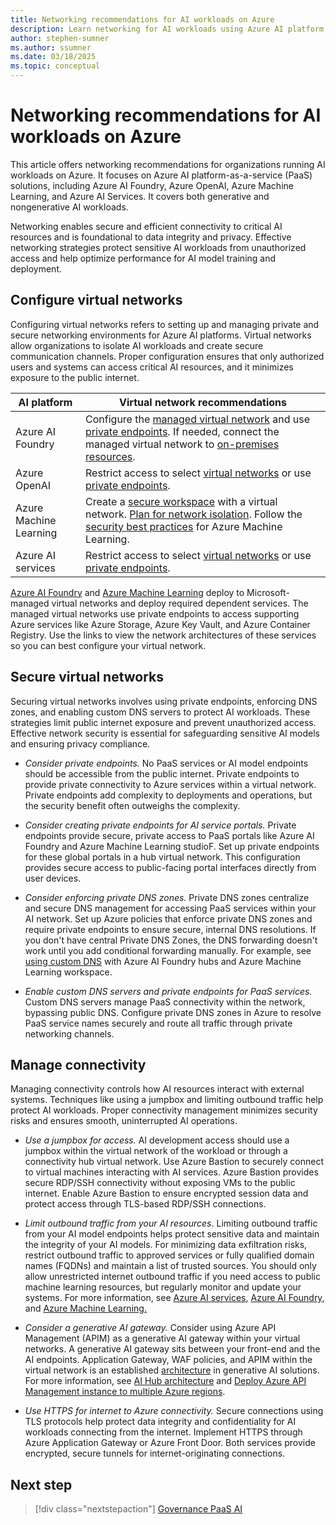 ```yaml
---
title: Networking recommendations for AI workloads on Azure
description: Learn networking for AI workloads using Azure AI platform services (PaaS) with recommendations and best practices
author: stephen-sumner
ms.author: ssumner
ms.date: 03/18/2025
ms.topic: conceptual
---
```


# Networking recommendations for AI workloads on Azure

This article offers networking recommendations for organizations running AI workloads on Azure. It focuses on Azure AI platform-as-a-service (PaaS) solutions, including Azure AI Foundry, Azure OpenAI, Azure Machine Learning, and Azure AI Services. It covers both generative and nongenerative AI workloads.

Networking enables secure and efficient connectivity to critical AI resources and is foundational to data integrity and privacy. Effective networking strategies protect sensitive AI workloads from unauthorized access and help optimize performance for AI model training and deployment.

## Configure virtual networks

Configuring virtual networks refers to setting up and managing private and secure networking environments for Azure AI platforms. Virtual networks allow organizations to isolate AI workloads and create secure communication channels. Proper configuration ensures that only authorized users and systems can access critical AI resources, and it minimizes exposure to the public internet.

| AI platform | Virtual network recommendations |
| --- | --- |
| Azure AI Foundry | Configure the [managed virtual network](/azure/ai-studio/how-to/configure-managed-network) and use [private endpoints](/azure/ai-studio/how-to/configure-private-link). If needed, connect the managed virtual network to [on-premises resources](/azure/ai-studio/how-to/access-on-premises-resources). |
| Azure OpenAI | Restrict access to select [virtual networks](/azure/ai-services/cognitive-services-virtual-networks#scenarios) or use [private endpoints](/azure/ai-services/cognitive-services-virtual-networks#use-private-endpoints). |
| Azure Machine Learning | Create a [secure workspace](/azure/machine-learning/tutorial-create-secure-workspace-vnet) with a virtual network. [Plan for network isolation](/azure/machine-learning/how-to-network-isolation-planning). Follow the [security best practices](/azure/machine-learning/concept-enterprise-security) for Azure Machine Learning. |
| Azure AI services | Restrict access to select [virtual networks](/azure/ai-services/cognitive-services-virtual-networks#scenarios) or use [private endpoints](/azure/ai-services/cognitive-services-virtual-networks#use-private-endpoints). |

[Azure AI Foundry](/azure/ai-studio/how-to/configure-managed-network) and [Azure Machine Learning](/azure/machine-learning/how-to-managed-network) deploy to Microsoft-managed virtual networks and deploy required dependent services. The managed virtual networks use private endpoints to access supporting Azure services like Azure Storage, Azure Key Vault, and Azure Container Registry. Use the links to view the network architectures of these services so you can best configure your virtual network.

## Secure virtual networks

Securing virtual networks involves using private endpoints, enforcing DNS zones, and enabling custom DNS servers to protect AI workloads. These strategies limit public internet exposure and prevent unauthorized access. Effective network security is essential for safeguarding sensitive AI models and ensuring privacy compliance.

- *Consider private endpoints.* No PaaS services or AI model endpoints should be accessible from the public internet. Private endpoints to provide private connectivity to Azure services within a virtual network. Private endpoints add complexity to deployments and operations, but the security benefit often outweighs the complexity.

- *Consider creating private endpoints for AI service portals.* Private endpoints provide secure, private access to PaaS portals like Azure AI Foundry and Azure Machine Learning studioF. Set up private endpoints for these global portals in a hub virtual network. This configuration provides secure access to public-facing portal interfaces directly from user devices.

- *Consider enforcing private DNS zones.* Private DNS zones centralize and secure DNS management for accessing PaaS services within your AI network. Set up Azure policies that enforce private DNS zones and require private endpoints to ensure secure, internal DNS resolutions. If you don't have central Private DNS Zones, the DNS forwarding doesn't work until you add conditional forwarding manually. For example, see [using custom DNS](/azure/machine-learning/how-to-custom-dns) with Azure AI Foundry hubs and Azure Machine Learning workspace.

- *Enable custom DNS servers and private endpoints for PaaS services.* Custom DNS servers manage PaaS connectivity within the network, bypassing public DNS. Configure private DNS zones in Azure to resolve PaaS service names securely and route all traffic through private networking channels.

## Manage connectivity

Managing connectivity controls how AI resources interact with external systems. Techniques like using a jumpbox and limiting outbound traffic help protect AI workloads. Proper connectivity management minimizes security risks and ensures smooth, uninterrupted AI operations.

- *Use a jumpbox for access.* AI development access should use a jumpbox within the virtual network of the workload or through a connectivity hub virtual network. Use Azure Bastion to securely connect to virtual machines interacting with AI services. Azure Bastion provides secure RDP/SSH connectivity without exposing VMs to the public internet. Enable Azure Bastion to ensure encrypted session data and protect access through TLS-based RDP/SSH connections.

- *Limit outbound traffic from your AI resources*. Limiting outbound traffic from your AI model endpoints helps protect sensitive data and maintain the integrity of your AI models. For minimizing data exfiltration risks, restrict outbound traffic to approved services or fully qualified domain names (FQDNs) and maintain a list of trusted sources. You should only allow unrestricted internet outbound traffic if you need access to public machine learning resources, but regularly monitor and update your systems. For more information, see [Azure AI services](/azure/ai-services/cognitive-services-data-loss-prevention), [Azure AI Foundry](/azure/ai-studio/how-to/configure-managed-network), and [Azure Machine Learning.](/azure/machine-learning/how-to-network-isolation-planning#allow-only-approved-outbound-mode)

- *Consider a generative AI gateway.* Consider using Azure API Management (APIM) as a generative AI gateway within your virtual networks. A generative AI gateway sits between your front-end and the AI endpoints. Application Gateway, WAF policies, and APIM within the virtual network is an established [architecture](https://github.com/Azure/apim-landing-zone-accelerator/blob/main/scenarios/workload-genai/README.md#scenario-3-azure-api-management---generative-ai-resources-as-backend) in generative AI solutions. For more information, see [AI Hub architecture](https://github.com/Azure-Samples/ai-hub-gateway-solution-accelerator#ai-hub-gateway-landing-zone-accelerator) and [Deploy Azure API Management instance to multiple Azure regions](/azure/api-management/api-management-howto-deploy-multi-region).

- *Use HTTPS for internet to Azure connectivity.* Secure connections using TLS protocols help protect data integrity and confidentiality for AI workloads connecting from the internet. Implement HTTPS through Azure Application Gateway or Azure Front Door. Both services provide encrypted, secure tunnels for internet-originating connections.

## Next step

> [!div class="nextstepaction"]
> [Governance PaaS AI](../platform/governance.md)
